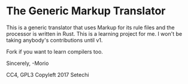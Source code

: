 # The Generic Markup Translator
This is a generic translator that uses Markup for its rule files and the processor is written in Rust.
This is a learning project for me. I won't be taking anybody's contributions until v1. 

Fork if you want to learn compilers too.

Sincerely,
-Morio

CC4, GPL3
Copyleft 2017 Setechi 
